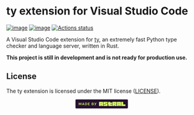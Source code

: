 # ty extension for Visual Studio Code

[![image](https://img.shields.io/pypi/v/ty/0.0.0a7.svg)](https://pypi.python.org/pypi/ty)
[![image](https://img.shields.io/pypi/l/ty/0.0.0a7.svg)](https://pypi.python.org/pypi/ty)
[![Actions status](https://github.com/astral-sh/ty-vscode/workflows/CI/badge.svg)](https://github.com/astral-sh/ty-vscode/actions)

A Visual Studio Code extension for [ty](https://github.com/astral-sh/ty), an extremely fast
Python type checker and language server, written in Rust.

**This project is still in development and is not ready for production use.**

## License

The ty extension is licensed under the MIT license ([LICENSE](LICENSE)).

<div align="center">
  <a target="_blank" href="https://astral.sh" style="background:none">
    <img height="24px" src="https://raw.githubusercontent.com/astral-sh/ty-vscode/main/assets/png/Astral.png">
  </a>
</div>
